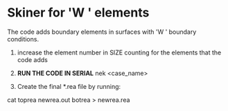 # Skiner for 'W  ' elements
The code adds boundary elements in surfaces with 'W  ' boundary conditions.

1. increase the element number in SIZE counting for the elements that the code adds
2. **RUN THE CODE IN SERIAL**
nek <case_name>

3. Create the final  *.rea file by running:

 cat toprea newrea.out botrea > newrea.rea

